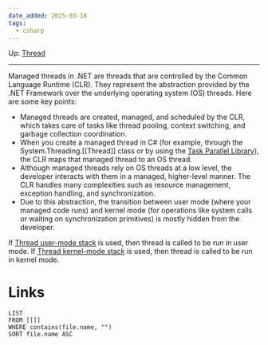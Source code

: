 ```yaml
---
date_added: 2025-03-18
tags:
  - csharp
---
```

Up: [Thread](Thread.md)
___
 Managed threads in .NET are threads that are controlled by the Common Language Runtime (CLR). They represent the abstraction provided by the .NET Framework over the underlying operating system (OS) threads. Here are some key points:

- Managed threads are created, managed, and scheduled by the CLR, which takes care of tasks like thread pooling, context switching, and garbage collection coordination.
- When you create a managed thread in C# (for example, through the System.Threading.[[Thread]] class or by using the [Task Parallel Library](Task%20Parallel%20Library.md)), the CLR maps that managed thread to an OS thread.
- Although managed threads rely on OS threads at a low level, the developer interacts with them in a managed, higher-level manner. The CLR handles many complexities such as resource management, exception handling, and synchronization.
- Due to this abstraction, the transition between user mode (where your managed code runs) and kernel mode (for operations like system calls or waiting on synchronization primitives) is mostly hidden from the developer.

If [Thread user-mode stack](Thread%20user-mode%20stack.md) is used, then thread is called to be run in user mode.
If [Thread kernel-mode stack](Thread%20kernel-mode%20stack.md) is used, then thread is called to be run in kernel mode.

# Links
```dataview
LIST
FROM [[]]
WHERE contains(file.name, "")
SORT file.name ASC
```
